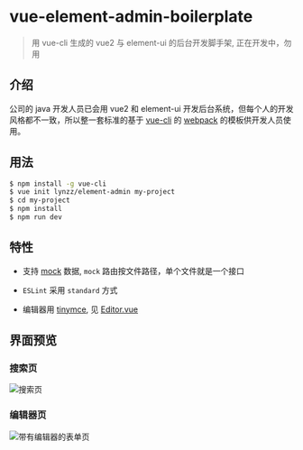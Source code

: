 # vue-element-admin-boilerplate

> 用 vue-cli 生成的 vue2 与 element-ui 的后台开发脚手架, 正在开发中，勿用

## 介绍

公司的 java 开发人员已会用 vue2 和 element-ui 开发后台系统，但每个人的开发风格都不一致，所以整一套标准的基于 [vue-cli](https://github.com/vuejs/vue-cli) 的 [webpack](https://github.com/vuejs-templates/webpack) 的模板供开发人员使用。

## 用法

``` bash
$ npm install -g vue-cli
$ vue init lynzz/element-admin my-project
$ cd my-project
$ npm install
$ npm run dev
```

## 特性

- 支持 [mock](http://mockjs.com/) 数据, `mock` 路由按文件路径，单个文件就是一个接口

- `ESLint` 采用 `standard` 方式

- 编辑器用 [tinymce](https://www.tinymce.com/), 见 [Editor.vue](https://github.com/lynzz/element-admin/blob/master/template/src/components/Editor.vue)


## 界面预览

### 搜索页

![搜索页](https://raw.githubusercontent.com/lynzz/element-admin/master/screenshot/search.jpg)

### 编辑器页

![带有编辑器的表单页](https://raw.githubusercontent.com/lynzz/element-admin/master/screenshot/form.jpg)
